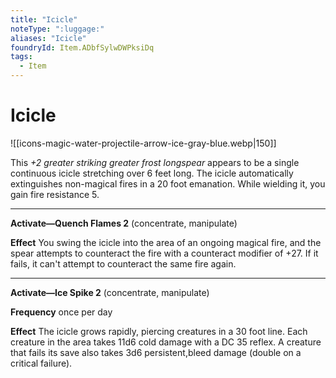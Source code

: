 ```yaml
---
title: "Icicle"
noteType: ":luggage:"
aliases: "Icicle"
foundryId: Item.ADbfSylwDWPksiDq
tags:
  - Item
---
```


# Icicle
![[icons-magic-water-projectile-arrow-ice-gray-blue.webp|150]]

This _+2 greater striking greater frost longspear_ appears to be a single continuous icicle stretching over 6 feet long. The icicle automatically extinguishes non-magical fires in a 20 foot emanation. While wielding it, you gain fire resistance 5.

* * *

**Activate—Quench Flames 2** (concentrate, manipulate)

**Effect** You swing the icicle into the area of an ongoing magical fire, and the spear attempts to counteract the fire with a counteract modifier of +27. If it fails, it can't attempt to counteract the same fire again.

* * *

**Activate—Ice Spike 2** (concentrate, manipulate)

**Frequency** once per day

**Effect** The icicle grows rapidly, piercing creatures in a 30 foot line. Each creature in the area takes 11d6 cold damage with a DC 35 reflex. A creature that fails its save also takes 3d6 persistent,bleed damage (double on a critical failure).
